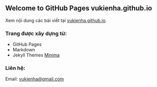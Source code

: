 ## Welcome to GitHub Pages vukienha.github.io

Xem nội dung các bài viết tại [vukienha.github.io](https://vukienha.github.io).

### Trang được xây dựng từ:

- GitHub Pages
- Markdown
- Jekyll Themes [Minima](https://github.com/jekyll/minima)

### Liên hệ:

Email: vukienha@gmail.com
